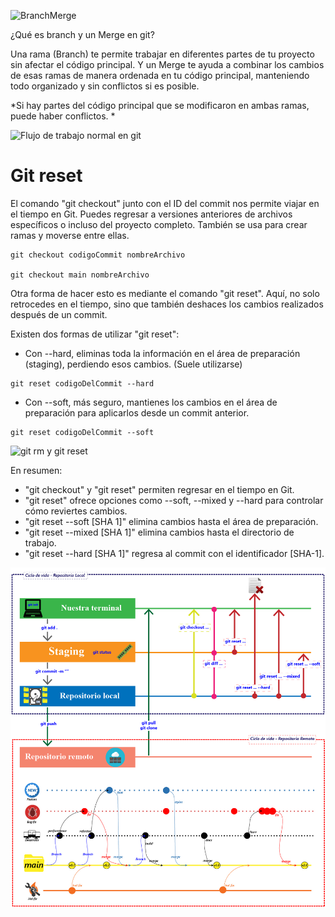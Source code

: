 ![BranchMerge](https://static.platzi.com/media/user_upload/ramas-branch-en-git-7e72b407-90cc-4b90-8de1-738b155764eb.jpg)

¿Qué es branch y un Merge en git?

Una rama (Branch) te permite trabajar en diferentes partes de tu proyecto sin afectar el código principal. Y un Merge te ayuda a combinar los cambios de esas ramas de manera ordenada en tu código principal, manteniendo todo organizado y sin conflictos si es posible.

*Si hay partes del código principal que se modificaron en ambas ramas, puede haber conflictos. *

![Flujo de trabajo normal en git](https://static.platzi.com/media/user_upload/GIT_Branch-6809996b-6dec-48d7-9469-1412f337c25d.jpg)


# Git reset 

El comando "git checkout" junto con el ID del commit nos permite viajar en el tiempo en Git. Puedes regresar a versiones anteriores de archivos específicos o incluso del proyecto completo. También se usa para crear ramas y moverse entre ellas.

```terminal
git checkout codigoCommit nombreArchivo

git checkout main nombreArchivo
```

Otra forma de hacer esto es mediante el comando "git reset". Aquí, no solo retrocedes en el tiempo, sino que también deshaces los cambios realizados después de un commit.

Existen dos formas de utilizar "git reset":

- Con --hard, eliminas toda la información en el área de preparación (staging), perdiendo esos cambios. (Suele utilizarse)

```terminal
git reset codigoDelCommit --hard
```

- Con --soft, más seguro, mantienes los cambios en el área de preparación para aplicarlos desde un commit anterior.

```terminal
git reset codigoDelCommit --soft
```

![git rm y git reset](https://static.platzi.com/media/user_upload/git-reset%20%281%29-77a1294a-fb8b-43d0-aace-a517c1a05c2e.jpg)

En resumen:

- "git checkout" y "git reset" permiten regresar en el tiempo en Git.
- "git reset" ofrece opciones como --soft, --mixed y --hard para controlar cómo reviertes cambios.
- "git reset --soft [SHA 1]" elimina cambios hasta el área de preparación.
- "git reset --mixed [SHA 1]" elimina cambios hasta el directorio de trabajo.
- "git reset --hard [SHA 1]" regresa al commit con el identificador [SHA-1].

![ciclo de vida git](./gitLocalRemoteJPG.jpg)
